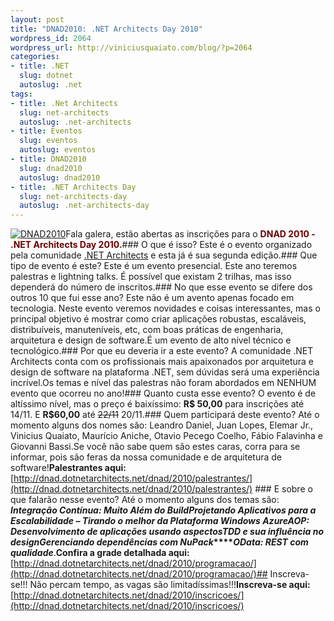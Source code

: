 ```yaml
--- 
layout: post
title: "DNAD2010: .NET Architects Day 2010"
wordpress_id: 2064
wordpress_url: http://viniciusquaiato.com/blog/?p=2064
categories: 
- title: .NET
  slug: dotnet
  autoslug: .net
tags: 
- title: .Net Architects
  slug: net-architects
  autoslug: .net-architects
- title: Eventos
  slug: eventos
  autoslug: eventos
- title: DNAD2010
  slug: dnad2010
  autoslug: dnad2010
- title: .NET Architects Day
  slug: net-architects-day
  autoslug: .net-architects-day
---
```

[![DNAD2010](http://viniciusquaiato.com/blog/wp-content/uploads/2010/11/calendario.jpg "DNAD2010")](http://viniciusquaiato.com/blog/wp-content/uploads/2010/11/calendario.jpg)Fala galera, estão abertas as inscrições para o **<span style="color:#680000;">DNAD 2010 - .NET Architects Day 2010.</span>**### O que é isso?
Este é o evento organizado pela comunidade [.NET Architects](http://dotnetarchitects.net/) e esta já é sua segunda edição.### Que tipo de evento é este?
Este é um evento presencial. Este ano teremos palestras e lightning talks. É possível que existam 2 trilhas, mas isso dependerá do número de inscritos.### No que esse evento se difere dos outros 10 que fui esse ano?
Este não é um avento apenas focado em tecnologia. Neste evento veremos novidades e coisas interessantes, mas o principal objetivo é mostrar como criar aplicações robustas, escaláveis, distribuíveis, manuteníveis, etc, com boas práticas de engenharia, arquitetura e design de software.É um evento de alto nível técnico e tecnológico.### Por que eu deveria ir a este evento?
A comunidade .NET Architects conta com os profissionais mais apaixonados por arquitetura e design de software na plataforma .NET, sem dúvidas será uma experiência incrível.Os temas e nível das palestras não foram abordados em NENHUM evento que ocorreu no ano!### Quanto custa esse evento?
O evento é de altíssimo nível, mas o preço é baixíssimo: **R$ 50,00** para inscrições até 14/11. E **R$60,00** até <del datetime="2010-11-07T23:09:48+00:00">22/11</del> 20/11.### Quem participará deste evento?
Até o momento alguns dos nomes são: Leandro Daniel, Juan Lopes, Elemar Jr., Vinicius Quaiato, Maurício Aniche, Otavio Pecego Coelho, Fábio Falavinha e Giovanni Bassi.Se você não sabe quem são estes caras, corra para se informar, pois são feras da nossa comunidade e de arquitetura de software!**Palestrantes aqui:**[http://dnad.dotnetarchitects.net/dnad/2010/palestrantes/](http://dnad.dotnetarchitects.net/dnad/2010/palestrantes/) ### E sobre o que falarão nesse evento?
Até o momento alguns dos temas são: **_Integração Contínua: Muito Além do Build_****_Projetando Aplicativos para a Escalabilidade – Tirando o melhor da Plataforma Windows Azure_****_AOP: Desenvolvimento de aplicações usando aspectos_****_TDD e sua influência no design_****_Gerenciando dependências com NuPack_****_OData: REST com qualidade_**.**Confira a grade detalhada aqui:** [http://dnad.dotnetarchitects.net/dnad/2010/programacao/](http://dnad.dotnetarchitects.net/dnad/2010/programacao/)## Inscreva-se!!!
Não percam tempo, as vagas são limitadíssimas!!!**Inscreva-se aqui:** [http://dnad.dotnetarchitects.net/dnad/2010/inscricoes/](http://dnad.dotnetarchitects.net/dnad/2010/inscricoes/)
